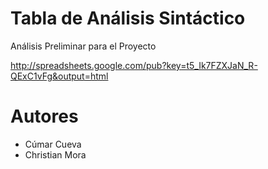 # Tabla de Análisis Sintáctico #

Análisis Preliminar para el Proyecto

http://spreadsheets.google.com/pub?key=t5_Ik7FZXJaN_R-QExC1vFg&output=html



# Autores #

  * Cúmar Cueva
  * Christian Mora